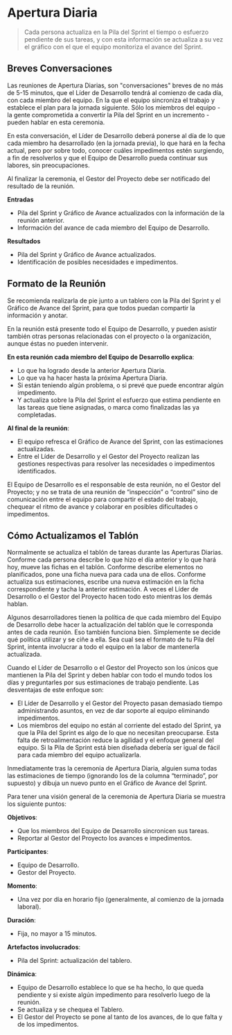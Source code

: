 # Apertura Diaria

>Cada persona actualiza en la Pila del Sprint el tiempo o esfuerzo pendiente de sus tareas, y con esta información se actualiza a su vez el gráfico con el que el equipo monitoriza el avance del Sprint.

## Breves Conversaciones
 
Las reuniones de Apertura Diarias, son "conversaciones" breves de no más de 5-15 minutos, que el Líder de Desarrollo tendrá al comienzo de cada día, con cada miembro del equipo. En la que el equipo sincroniza el trabajo y establece el plan para la jornada siguiente. Sólo los miembros del equipo - la gente comprometida a convertir la Pila del Sprint en un incremento - pueden hablar en esta ceremonia.

En esta conversación, el Líder de Desarrollo deberá ponerse al día de lo que cada miembro ha desarrollado (en la jornada previa), lo que hará en la fecha actual, pero por sobre todo, conocer cuáles impedimentos estén surgiendo, a fin de resolverlos y que el Equipo de Desarrollo pueda continuar sus labores, sin preocupaciones.

Al finalizar la ceremonia, el Gestor del Proyecto debe ser notificado del resultado de la reunión.

**Entradas**

- Pila del Sprint y Gráfico de Avance actualizados con la información de la reunión anterior.
- Información del avance de cada miembro del Equipo de Desarrollo.

**Resultados**

- Pila del Sprint y Gráfico de Avance actualizados.
- Identificación de posibles necesidades e impedimentos.

## Formato de la Reunión

Se recomienda realizarla de pie junto a un tablero con la Pila del Sprint y el Gráfico de Avance del Sprint, para que todos puedan compartir la información y anotar.

En la reunión está presente todo el Equipo de Desarrollo, y pueden asistir también otras personas relacionadas con el proyecto o la organización, aunque éstas no pueden intervenir.

**En esta reunión cada miembro del Equipo de Desarrollo explica**:

- Lo que ha logrado desde la anterior Apertura Diaria.
- Lo que va ha hacer hasta la próxima Apertura Diaria.
- Si están teniendo algún problema, o si prevé que puede encontrar algún impedimento.
- Y actualiza sobre la Pila del Sprint el esfuerzo que estima pendiente en las tareas que tiene asignadas, o marca como finalizadas las ya completadas.

**Al final de la reunión**:

- El equipo refresca el Gráfico de Avance del Sprint, con las estimaciones actualizadas.
- Entre el Líder de Desarrollo y el Gestor del Proyecto realizan las gestiones respectivas para resolver las necesidades o impedimentos identificados.

El Equipo de Desarrollo es el responsable de esta reunión, no el Gestor del Proyecto; y no se trata de una reunión de “inspección” o “control” sino de comunicación entre el equipo para compartir el estado del trabajo, chequear el ritmo de avance y colaborar en posibles dificultades o impedimentos.

## Cómo Actualizamos el Tablón

Normalmente se actualiza el tablón de tareas durante las Aperturas Diarias. Conforme cada persona describe lo que hizo el día anterior y lo que hará hoy, mueve las fichas en el tablón. Conforme describe elementos no planificados, pone una ficha nueva para cada una de ellos. Conforme actualiza sus estimaciones, escribe una nueva estimación en la ficha correspondiente y tacha la anterior estimación. A veces el Líder de Desarrollo o el Gestor del Proyecto hacen todo esto mientras los demás hablan.

Algunos desarrolladores tienen la política de que cada miembro del Equipo de Desarrollo debe hacer la actualización del tablón que le corresponda antes de cada reunión. Eso también funciona bien. Simplemente se decide qué política utilizar y se ciñe a ella. Sea cual sea el formato de tu Pila del Sprint, intenta involucrar a todo el equipo en la labor de mantenerla actualizada.

Cuando el Líder de Desarrollo o el Gestor del Proyecto son los únicos que mantienen la Pila del Sprint y deben hablar con todo el mundo todos los días y preguntarles por sus estimaciones de trabajo pendiente. Las desventajas de este enfoque son:

- El Líder de Desarrollo y el Gestor del Proyecto pasan demasiado tiempo administrando asuntos, en vez de dar soporte al equipo eliminando impedimentos.
- Los miembros del equipo no están al corriente del estado del Sprint, ya que la Pila del Sprint es algo de lo que no necesitan preocuparse. Esta falta de retroalimentación reduce la agilidad y el enfoque general del equipo. Si la Pila de Sprint está bien diseñada debería ser igual de fácil para cada miembro del equipo actualizarla.

Inmediatamente tras la ceremonia de Apertura Diaria, alguien suma todas las estimaciones de tiempo (ignorando los de la columna “terminado”, por supuesto) y dibuja un nuevo punto en el Gráfico de Avance del Sprint.

Para tener una visión general de la ceremonia de Apertura Diaria se muestra los siguiente puntos:

**Objetivos**:
- Que los miembros del Equipo de Desarrollo sincronicen sus tareas.
- Reportar al Gestor del Proyecto los avances e impedimentos.

**Participantes**:
- Equipo de Desarrollo.
- Gestor del Proyecto.

**Momento**:
- Una vez por día en horario fijo (generalmente, al comienzo de la jornada laboral).

**Duración**:
- Fija, no mayor a 15 minutos.

**Artefactos involucrados**:
- Pila del Sprint: actualización del tablero.

**Dinámica**:
- Equipo de Desarrollo establece lo que se ha hecho, lo que queda pendiente y si existe algún impedimento para resolverlo luego de la reunión.
- Se actualiza y se chequea el Tablero.
- El Gestor del Proyecto se pone al tanto de los avances, de lo que falta y de los impedimentos.

